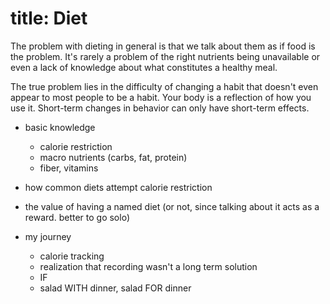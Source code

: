 title: Diet
===

The problem with dieting in general is that we talk about them as if food is the problem.
It's rarely a problem of the right nutrients being unavailable or even a lack of knowledge about what constitutes a healthy meal.

The true problem lies in the difficulty of changing a habit that doesn't even appear to most people to be a habit.
Your body is a reflection of how you use it. Short-term changes in behavior can only have short-term effects.


* basic knowledge
    * calorie restriction
    * macro nutrients (carbs, fat, protein)
    * fiber, vitamins

* how common diets attempt calorie restriction
* the value of having a named diet (or not, since talking about it acts as a reward. better to go solo)

* my journey
    * calorie tracking
    * realization that recording wasn't a long term solution
    * IF
    * salad WITH dinner, salad FOR dinner